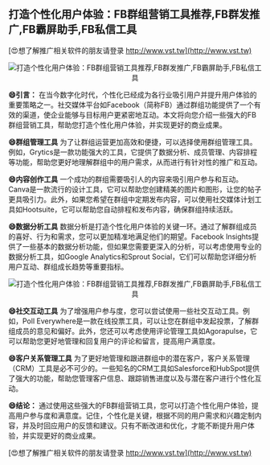 ## **打造个性化用户体验：FB群组营销工具推荐,FB群发推广,FB霸屏助手,FB私信工具**

[😍想了解推广相关软件的朋友请登录 http://www.vst.tw](http://www.vst.tw)

 <center><img src="https://vst.tw/MP4/tuiguang/png/8.png" alt="打造个性化用户体验：FB群组营销工具推荐,FB群发推广,FB霸屏助手,FB私信工具"></center>

**😄引言：**
在当今数字化时代，个性化已经成为各行业吸引用户并提升用户体验的重要策略之一。社交媒体平台如Facebook（简称FB）通过群组功能提供了一个有效的渠道，使企业能够与目标用户更紧密地互动。本文将向您介绍一些强大的FB群组营销工具，帮助您打造个性化用户体验，并实现更好的商业成果。

**😄群组管理工具**
为了让群组运营更加高效和便捷，可以选择使用群组管理工具。例如，Grytics是一款功能强大的工具，它提供了数据分析、成员管理、内容排程等功能，帮助您更好地理解群组中的用户需求，从而进行有针对性的推广和互动。

**😄内容创作工具**
一个成功的群组需要吸引人的内容来吸引用户参与和互动。Canva是一款流行的设计工具，它可以帮助您创建精美的图片和图形，让您的帖子更具吸引力。此外，如果您希望在群组中定期发布内容，可以使用社交媒体计划工具如Hootsuite，它可以帮助您自动排程和发布内容，确保群组持续活跃。

**😄数据分析工具**
数据分析是打造个性化用户体验的关键一环。通过了解群组成员的喜好、行为和需求，您可以更加精准地满足他们的期望。Facebook Insights提供了一些基本的数据分析功能，但如果您需要更深入的分析，可以考虑使用专业的数据分析工具，如Google Analytics和Sprout Social，它们可以帮助您详细分析用户互动、群组成长趋势等重要指标。

 <center><img src="https://vst.tw/MP4/tuiguang/png/6.png" alt="打造个性化用户体验：FB群组营销工具推荐,FB群发推广,FB霸屏助手,FB私信工具"></center>

**😄社交互动工具**
为了增强用户参与度，您可以尝试使用一些社交互动工具。例如，Poll Everywhere是一款在线投票工具，可以让您在群组中发起投票，了解群组成员的意见和偏好。此外，您还可以考虑使用评论管理工具如Agorapulse，它可以帮助您更好地管理和回复用户的评论和留言，提高用户满意度。

**😄客户关系管理工具**
为了更好地管理和跟进群组中的潜在客户，客户关系管理（CRM）工具是必不可少的。一些知名的CRM工具如Salesforce和HubSpot提供了强大的功能，帮助您管理客户信息、跟踪销售进度以及与潜在客户进行个性化互动。

**😄结论：**
通过使用这些强大的FB群组营销工具，您可以打造个性化用户体验，提高用户参与度和满意度。记住，个性化是关键，根据不同的用户需求和兴趣定制内容，并及时回应用户的反馈和建议。只有不断改进和优化，才能不断提升用户体验，并实现更好的商业成果。

[😍想了解推广相关软件的朋友请登录 http://www.vst.tw](http://www.vst.tw)



